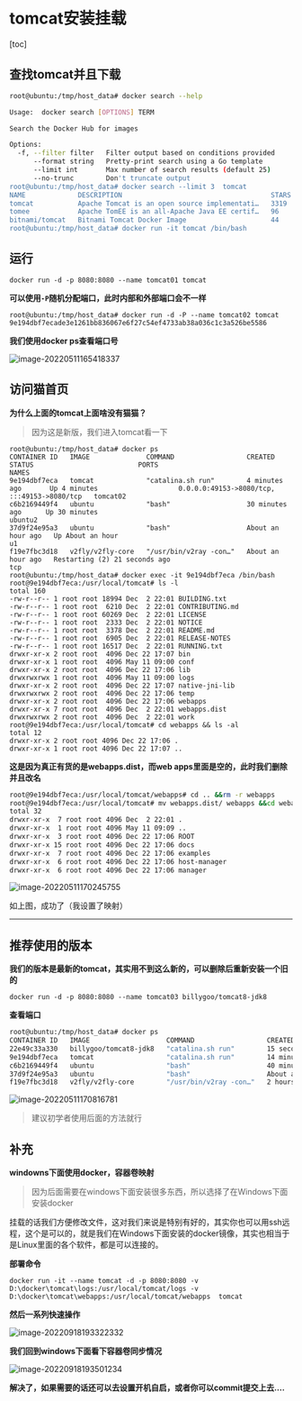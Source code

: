 # tomcat安装挂载

[toc]

## 查找tomcat并且下载

```bash
root@ubuntu:/tmp/host_data# docker search --help 

Usage:  docker search [OPTIONS] TERM

Search the Docker Hub for images

Options:
  -f, --filter filter   Filter output based on conditions provided
      --format string   Pretty-print search using a Go template
      --limit int       Max number of search results (default 25)
      --no-trunc        Don't truncate output
root@ubuntu:/tmp/host_data# docker search --limit 3  tomcat 
NAME             DESCRIPTION                                     STARS     OFFICIAL   AUTOMATED
tomcat           Apache Tomcat is an open source implementati…   3319      [OK]       
tomee            Apache TomEE is an all-Apache Java EE certif…   96        [OK]       
bitnami/tomcat   Bitnami Tomcat Docker Image                     44                   [OK]
root@ubuntu:/tmp/host_data# docker run -it tomcat /bin/bash
```



## 运行

```
docker run -d -p 8080:8080 --name tomcat01 tomcat
```

**可以使用`-P`随机分配端口，此时内部和外部端口会不一样**

```
root@ubuntu:/tmp/host_data# docker run -d -P --name tomcat02 tomcat
9e194dbf7ecade3e1261bb836067e6f27c54ef4733ab38a036c1c3a526be5586
```

**我们使用docker ps查看端口号**

![image-20220511165418337](https://s2.loli.net/2022/05/11/tVC5Df4Aks8uhZ9.png)

## 访问猫首页

**为什么上面的tomcat上面啥没有猫猫？**

> 因为这是新版，我们进入tomcat看一下

```shell
root@ubuntu:/tmp/host_data# docker ps
CONTAINER ID   IMAGE              COMMAND                  CREATED             STATUS                          PORTS                                         NAMES
9e194dbf7eca   tomcat             "catalina.sh run"        4 minutes ago       Up 4 minutes                    0.0.0.0:49153->8080/tcp, :::49153->8080/tcp   tomcat02
c6b2169449f4   ubuntu             "bash"                   30 minutes ago      Up 30 minutes                                                                 ubuntu2
37d9f24e95a3   ubuntu             "bash"                   About an hour ago   Up About an hour                                                              u1
f19e7fbc3d18   v2fly/v2fly-core   "/usr/bin/v2ray -con…"   About an hour ago   Restarting (2) 21 seconds ago                                                 tcp
root@ubuntu:/tmp/host_data# docker exec -it 9e194dbf7eca /bin/bash
root@9e194dbf7eca:/usr/local/tomcat# ls -l
total 160
-rw-r--r-- 1 root root 18994 Dec  2 22:01 BUILDING.txt
-rw-r--r-- 1 root root  6210 Dec  2 22:01 CONTRIBUTING.md
-rw-r--r-- 1 root root 60269 Dec  2 22:01 LICENSE
-rw-r--r-- 1 root root  2333 Dec  2 22:01 NOTICE
-rw-r--r-- 1 root root  3378 Dec  2 22:01 README.md
-rw-r--r-- 1 root root  6905 Dec  2 22:01 RELEASE-NOTES
-rw-r--r-- 1 root root 16517 Dec  2 22:01 RUNNING.txt
drwxr-xr-x 2 root root  4096 Dec 22 17:07 bin
drwxr-xr-x 1 root root  4096 May 11 09:00 conf
drwxr-xr-x 2 root root  4096 Dec 22 17:06 lib
drwxrwxrwx 1 root root  4096 May 11 09:00 logs
drwxr-xr-x 2 root root  4096 Dec 22 17:07 native-jni-lib
drwxrwxrwx 2 root root  4096 Dec 22 17:06 temp
drwxr-xr-x 2 root root  4096 Dec 22 17:06 webapps
drwxr-xr-x 7 root root  4096 Dec  2 22:01 webapps.dist
drwxrwxrwx 2 root root  4096 Dec  2 22:01 work
root@9e194dbf7eca:/usr/local/tomcat# cd webapps && ls -al
total 12
drwxr-xr-x 2 root root 4096 Dec 22 17:06 .
drwxr-xr-x 1 root root 4096 Dec 22 17:07 ..
```

**这是因为真正有货的是webapps.dist，而web apps里面是空的，此时我们删除并且改名**

```bash
root@9e194dbf7eca:/usr/local/tomcat/webapps# cd .. &&rm -r webapps
root@9e194dbf7eca:/usr/local/tomcat# mv webapps.dist/ webapps &&cd webapps &&ls -al
total 32
drwxr-xr-x  7 root root 4096 Dec  2 22:01 .
drwxr-xr-x  1 root root 4096 May 11 09:09 ..
drwxr-xr-x  3 root root 4096 Dec 22 17:06 ROOT
drwxr-xr-x 15 root root 4096 Dec 22 17:06 docs
drwxr-xr-x  7 root root 4096 Dec 22 17:06 examples
drwxr-xr-x  6 root root 4096 Dec 22 17:06 host-manager
drwxr-xr-x  6 root root 4096 Dec 22 17:06 manager
```

![image-20220511170245755](https://s2.loli.net/2022/05/11/MvQHpWcql2d4OzI.png)

如上图，成功了（我设置了映射）

---

## 推荐使用的版本

**我们的版本是最新的tomcat，其实用不到这么新的，可以删除后重新安装一个旧的**

```
docker run -d -p 8080:8080 --name tomcat03 billygoo/tomcat8-jdk8
```

**查看端口**

```bash
root@ubuntu:/tmp/host_data# docker ps
CONTAINER ID   IMAGE                   COMMAND                  CREATED             STATUS                         PORTS                                         NAMES
22e49c33a330   billygoo/tomcat8-jdk8   "catalina.sh run"        15 seconds ago      Up 14 seconds                  0.0.0.0:8080->8080/tcp, :::8080->8080/tcp     tomcat03
9e194dbf7eca   tomcat                  "catalina.sh run"        14 minutes ago      Up 14 minutes                  0.0.0.0:49153->8080/tcp, :::49153->8080/tcp   tomcat02
c6b2169449f4   ubuntu                  "bash"                   40 minutes ago      Up 40 minutes                                                                ubuntu2
37d9f24e95a3   ubuntu                  "bash"                   About an hour ago   Up About an hour                                                             u1
f19e7fbc3d18   v2fly/v2fly-core        "/usr/bin/v2ray -con…"   2 hours ago         Restarting (2) 2 seconds ago                                                 tcp
```

![image-20220511170816781](https://s2.loli.net/2022/05/11/dpaNZvRrhIXbSc4.png)

> 建议初学者使用后面的方法就行



## 补充

**windowns下面使用docker，容器卷映射**

> 因为后面需要在windows下面安装很多东西，所以选择了在Windows下面安装docker

挂载的话我们方便修改文件，这对我们来说是特别有好的，其实你也可以用ssh远程，这个是可以的，就是我们在Windows下面安装的docker镜像，其实也相当于是Linux里面的各个软件，都是可以连接的。

**部署命令**

```
docker run -it --name tomcat -d -p 8080:8080 -v D:\docker\tomcat\logs:/usr/local/tomcat/logs -v D:\docker\tomcat\webapps:/usr/local/tomcat/webapps  tomcat
```



**然后一系列快速操作**

![image-20220918193322332](https://sm.nsddd.top//typora/image-20220918193322332.png?mail:3293172751@qq.com)



**我们回到windows下面看下容器卷同步情况**

![image-20220918193501234](https://sm.nsddd.top//typora/image-20220918193501234.png?mail:3293172751@qq.com)



**解决了，如果需要的话还可以去设置开机自启，或者你可以commit提交上去….**

